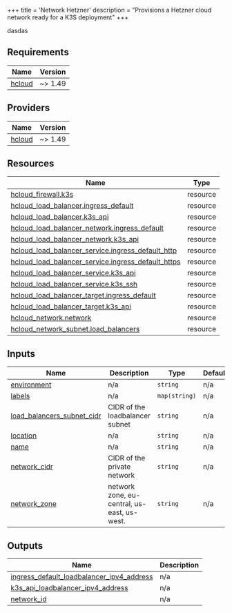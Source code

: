 +++
title = 'Network Hetzner'
description = "Provisions a Hetzner cloud network ready for a K3S deployment"
+++

dasdas

<!-- BEGIN_TF_DOCS -->
## Requirements

| Name | Version |
|------|---------|
| <a name="requirement_hcloud"></a> [hcloud](#requirement\_hcloud) | ~> 1.49 |

## Providers

| Name | Version |
|------|---------|
| <a name="provider_hcloud"></a> [hcloud](#provider\_hcloud) | ~> 1.49 |

## Resources

| Name | Type |
|------|------|
| [hcloud_firewall.k3s](https://registry.terraform.io/providers/hetznercloud/hcloud/latest/docs/resources/firewall) | resource |
| [hcloud_load_balancer.ingress_default](https://registry.terraform.io/providers/hetznercloud/hcloud/latest/docs/resources/load_balancer) | resource |
| [hcloud_load_balancer.k3s_api](https://registry.terraform.io/providers/hetznercloud/hcloud/latest/docs/resources/load_balancer) | resource |
| [hcloud_load_balancer_network.ingress_default](https://registry.terraform.io/providers/hetznercloud/hcloud/latest/docs/resources/load_balancer_network) | resource |
| [hcloud_load_balancer_network.k3s_api](https://registry.terraform.io/providers/hetznercloud/hcloud/latest/docs/resources/load_balancer_network) | resource |
| [hcloud_load_balancer_service.ingress_default_http](https://registry.terraform.io/providers/hetznercloud/hcloud/latest/docs/resources/load_balancer_service) | resource |
| [hcloud_load_balancer_service.ingress_default_https](https://registry.terraform.io/providers/hetznercloud/hcloud/latest/docs/resources/load_balancer_service) | resource |
| [hcloud_load_balancer_service.k3s_api](https://registry.terraform.io/providers/hetznercloud/hcloud/latest/docs/resources/load_balancer_service) | resource |
| [hcloud_load_balancer_service.k3s_ssh](https://registry.terraform.io/providers/hetznercloud/hcloud/latest/docs/resources/load_balancer_service) | resource |
| [hcloud_load_balancer_target.ingress_default](https://registry.terraform.io/providers/hetznercloud/hcloud/latest/docs/resources/load_balancer_target) | resource |
| [hcloud_load_balancer_target.k3s_api](https://registry.terraform.io/providers/hetznercloud/hcloud/latest/docs/resources/load_balancer_target) | resource |
| [hcloud_network.network](https://registry.terraform.io/providers/hetznercloud/hcloud/latest/docs/resources/network) | resource |
| [hcloud_network_subnet.load_balancers](https://registry.terraform.io/providers/hetznercloud/hcloud/latest/docs/resources/network_subnet) | resource |

## Inputs

| Name | Description | Type | Default | Required |
|------|-------------|------|---------|:--------:|
| <a name="input_environment"></a> [environment](#input\_environment) | n/a | `string` | n/a | yes |
| <a name="input_labels"></a> [labels](#input\_labels) | n/a | `map(string)` | n/a | yes |
| <a name="input_load_balancers_subnet_cidr"></a> [load\_balancers\_subnet\_cidr](#input\_load\_balancers\_subnet\_cidr) | CIDR of the loadbalancer subnet | `string` | n/a | yes |
| <a name="input_location"></a> [location](#input\_location) | n/a | `string` | n/a | yes |
| <a name="input_name"></a> [name](#input\_name) | n/a | `string` | n/a | yes |
| <a name="input_network_cidr"></a> [network\_cidr](#input\_network\_cidr) | CIDR of the private network | `string` | n/a | yes |
| <a name="input_network_zone"></a> [network\_zone](#input\_network\_zone) | network zone, eu-central, us-east, us-west. | `string` | n/a | yes |

## Outputs

| Name | Description |
|------|-------------|
| <a name="output_ingress_default_loadbalancer_ipv4_address"></a> [ingress\_default\_loadbalancer\_ipv4\_address](#output\_ingress\_default\_loadbalancer\_ipv4\_address) | n/a |
| <a name="output_k3s_api_loadbalancer_ipv4_address"></a> [k3s\_api\_loadbalancer\_ipv4\_address](#output\_k3s\_api\_loadbalancer\_ipv4\_address) | n/a |
| <a name="output_network_id"></a> [network\_id](#output\_network\_id) | n/a |
<!-- END_TF_DOCS -->
